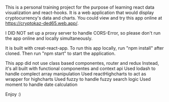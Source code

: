 This is a personal training project for the purpose of learning react data visualization and react-hooks.
It is a web application that would display cryptocurrency's data and charts.
You could view and try this app online at https://cryptokaz-ded65.web.app/.

I DID NOT set up a proxy server to handle CORS-Error, so please don't run the app online and locally simultaneously.

It is built with creat-react-app.
To run this app locally, run "npm install" after cloned.
Then run "npm start" to start the application.

This app did not use class based componentes, router and redux
Instead, it's all built with functional componentes and context api
Used lodash to handle complect array manipulation
Used reactHighcharts to act as wrapper for highcharts
Used fuzzy to handle fuzzy search logic
Used moment to handle date calculation

Enjoy :)

